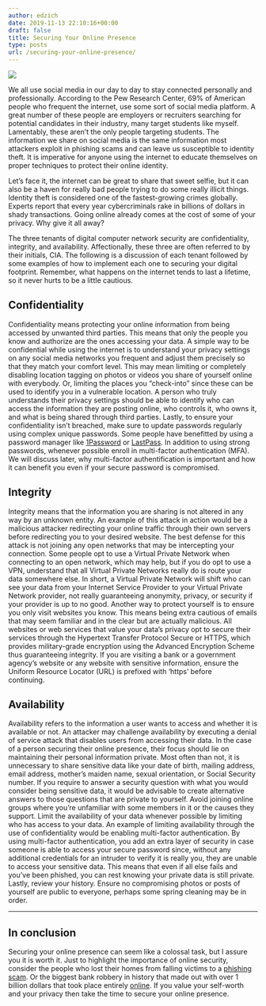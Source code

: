```yaml
---
author: edzich
date: 2019-11-13 22:10:16+00:00
draft: false
title: Securing Your Online Presence
type: posts
url: /securing-your-online-presence/
---
```





![](/hacker.jpg)








We all use social media in our day to day to stay connected personally and professionally. According to the Pew Research Center, 69% of American people who frequent the internet, use some sort of social media platform. A great number of these people are employers or recruiters searching for potential candidates in their industry, many target students like myself. Lamentably, these aren’t the only people targeting students. The information we share on social media is the same information most attackers exploit in phishing scams and can leave us susceptible to identity theft. It is imperative for anyone using the internet to educate themselves on proper techniques to protect their online identity.  








Let’s face it, the internet can be great to share that sweet selfie, but it can also be a haven for really bad people trying to do some really illicit things. Identity theft is considered one of the fastest-growing crimes globally. Experts report that every year cybercriminals rake in billions of dollars in shady transactions. Going online already comes at the cost of some of your privacy. Why give it all away?  








The three tenants of digital computer network security are confidentiality, integrity, and availability. Affectionally, these three are often referred to by their initials, CIA. The following is a discussion of each tenant followed by some examples of how to implement each one to securing your digital footprint. Remember, what happens on the internet tends to last a lifetime, so it never hurts to be a little cautious.     








## Confidentiality  








Confidentiality means protecting your online information from being accessed by unwanted third parties. This means that only the people you know and authorize are the ones accessing your data. A simple way to be confidential while using the internet is to understand your privacy settings on any social media networks you frequent and adjust them precisely so that they match your comfort level. This may mean limiting or completely disabling location tagging on photos or videos you share of yourself online with everybody. Or, limiting the places you “check-into” since these can be used to identify you in a vulnerable location. A person who truly understands their privacy settings should be able to identify who can access the information they are posting online, who controls it, who owns it, and what is being shared through third parties. Lastly, to ensure your confidentiality isn’t breached, make sure to update passwords regularly using complex unique passwords. Some people have benefitted by using a password manager like [1Password](https://1password.com/) or [LastPass](https://www.lastpass.com/). In addition to using strong passwords, whenever possible enroll in multi-factor authentication (MFA). We will discuss later, why multi-factor authentification is important and how it can benefit you even if your secure password is compromised.







## Integrity  








Integrity means that the information you are sharing is not altered in any way by an unknown entity. An example of this attack in action would be a malicious attacker redirecting your online traffic through their own servers before redirecting you to your desired website. The best defense for this attack is not joining any open networks that may be intercepting your connection. Some people opt to use a Virtual Private Network when connecting to an open network, which may help, but if you do opt to use a VPN, understand that all Virtual Private Networks really do is route your data somewhere else. In short, a Virtual Private Network will shift who can see your data from your Internet Service Provider to your Virtual Private Network provider, not really guaranteeing anonymity, privacy, or security if your provider is up to no good. Another way to protect yourself is to ensure you only visit websites you know. This means being extra cautious of emails that may seem familiar and in the clear but are actually malicious. All websites or web services that value your data’s privacy opt to secure their services through the Hypertext Transfer Protocol Secure or HTTPS, which provides military-grade encryption using the Advanced Encryption Scheme thus guaranteeing integrity. If you are visiting a bank or a government agency’s website or any website with sensitive information, ensure the Uniform Resource Locator (URL) is prefixed with ‘https’ before continuing.      








## Availability  








Availability refers to the information a user wants to access and whether it is available or not. An attacker may challenge availability by executing a denial of service attack that disables users from accessing their data. In the case of a person securing their online presence, their focus should lie on maintaining their personal information private. Most often than not, it is unnecessary to share sensitive data like your date of birth, mailing address, email address, mother’s maiden name, sexual orientation, or Social Security number. If you require to answer a security question with what you would consider being sensitive data, it would be advisable to create alternative answers to those questions that are private to yourself. Avoid joining online groups where you’re unfamiliar with some members in it or the causes they support. Limit the availability of your data whenever possible by limiting who has access to your data. An example of limiting availability through the use of confidentiality would be enabling multi-factor authentication. By using multi-factor authentication, you add an extra layer of security in case someone is able to access your secure password since, without any additional credentials for an intruder to verify it is really you, they are unable to access your sensitive data. This means that even if all else fails and you’ve been phished, you can rest knowing your private data is still private. Lastly, review your history. Ensure no compromising photos or posts of yourself are public to everyone, perhaps some spring cleaning may be in order.







* * *







## In conclusion







Securing your online presence can seem like a colossal task, but I assure you it is worth it. Just to highlight the importance of online security, consider the people who lost their homes from falling victims to a [phishing scam](https://www.cnbc.com/2019/10/05/homebuyers-are-falling-for-this-scam-some-lose-their-life-savings.html). Or the biggest bank robbery in history that made out with over 1 billion dollars that took place entirely [online](https://www.cnbc.com/2019/10/05/homebuyers-are-falling-for-this-scam-some-lose-their-life-savings.html). If you value your self-worth and your privacy then take the time to secure your online presence.  




